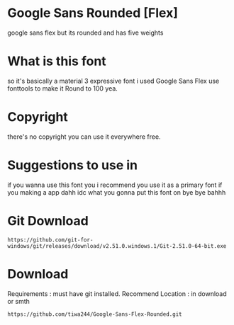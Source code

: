 # Google Sans Rounded [Flex]
google sans flex but its rounded and has five weights
# What is this font #
so it's basically a material 3 expressive font i used Google Sans Flex use fonttools to make it Round to 100 yea.
# Copyright # 
there's no copyright you can use it everywhere free.
# Suggestions to use in #
if you wanna use this font you i recommend you use it as a primary font if you making a app dahh idc what you gonna put this font on 
bye bye bahhh
# Git Download #
```
https://github.com/git-for-windows/git/releases/download/v2.51.0.windows.1/Git-2.51.0-64-bit.exe
```
# Download #
Requirements : must have git installed.
Recommend Location : in download or smth
```
https://github.com/tiwa244/Google-Sans-Flex-Rounded.git
```
